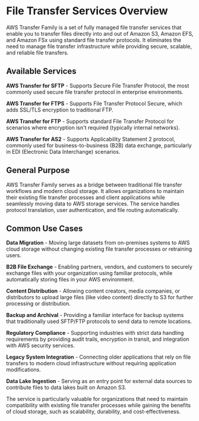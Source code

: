 # File Transfer Services Overview
AWS Transfer Family is a set of fully managed file transfer services that enable you to transfer files directly into and out of Amazon S3, Amazon EFS, and Amazon FSx using standard file transfer protocols. It eliminates the need to manage file transfer infrastructure while providing secure, scalable, and reliable file transfers.

## Available Services

**AWS Transfer for SFTP** - Supports Secure File Transfer Protocol, the most commonly used secure file transfer protocol in enterprise environments.

**AWS Transfer for FTPS** - Supports File Transfer Protocol Secure, which adds SSL/TLS encryption to traditional FTP.

**AWS Transfer for FTP** - Supports standard File Transfer Protocol for scenarios where encryption isn't required (typically internal networks).

**AWS Transfer for AS2** - Supports Applicability Statement 2 protocol, commonly used for business-to-business (B2B) data exchange, particularly in EDI (Electronic Data Interchange) scenarios.

## General Purpose

AWS Transfer Family serves as a bridge between traditional file transfer workflows and modern cloud storage. It allows organizations to maintain their existing file transfer processes and client applications while seamlessly moving data to AWS storage services. The service handles protocol translation, user authentication, and file routing automatically.

## Common Use Cases

**Data Migration** - Moving large datasets from on-premises systems to AWS cloud storage without changing existing file transfer processes or retraining users.

**B2B File Exchange** - Enabling partners, vendors, and customers to securely exchange files with your organization using familiar protocols, while automatically storing files in your AWS environment.

**Content Distribution** - Allowing content creators, media companies, or distributors to upload large files (like video content) directly to S3 for further processing or distribution.

**Backup and Archival** - Providing a familiar interface for backup systems that traditionally used SFTP/FTP protocols to send data to remote locations.

**Regulatory Compliance** - Supporting industries with strict data handling requirements by providing audit trails, encryption in transit, and integration with AWS security services.

**Legacy System Integration** - Connecting older applications that rely on file transfers to modern cloud infrastructure without requiring application modifications.

**Data Lake Ingestion** - Serving as an entry point for external data sources to contribute files to data lakes built on Amazon S3.

The service is particularly valuable for organizations that need to maintain compatibility with existing file transfer processes while gaining the benefits of cloud storage, such as scalability, durability, and cost-effectiveness.
